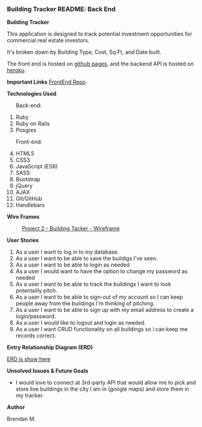 <h3>Building Tracker README: Back End</h3>


**Building Tracker**

This application is designed to track potential investment opportunities for commercial real estate investors.

It's broken down by Building Type, Cost, Sq Ft, and Date built.

The front end is hosted on [github pages](https://bhmdev.github.io/Building-Tracker-FE/), and the backend API is hosted on [heroku](https://building-tracker-api.herokuapp.com/).

**Important Links**
[FrontEnd Repo](https://github.com/bhmdev/Building-Tracker-FE/blob/master/README.md)

**Technologies Used**
<ol>

Back-end:
<li>Ruby</li>
<li>Ruby on Rails</li>
<li>Posgres</li>

Front-end:
<li>HTML5</li>
<li>CSS3</li>
<li>JavaScript (ES6)</li>
<li>SASS</li>
<li>Bootstrap</li>
<li>jQuery</li>
<li>AJAX</li>
<li>Git/GitHub</li>
<li>Handlebars</li>
</ol>

**Wire Frames**

<blockquote class="imgur-embed-pub" lang="en" data-id="a/X0bEtGq"><a href="//imgur.com/a/X0bEtGq">Project 2 - Building Tacker - Wireframe</a></blockquote>

**User Stories**

1. As a user I want to log in to my database.
2. As a user I want to be able to save the buildigs I've seen.
3. As a user I want to be able to login as needed
4. As a user I would want to have the option to change my password as needed
5. As a user I want to be able to track the buildings I want to look potentailly pitch.
6. As a user I want to be able to sign-out of my account so I can keep people away from the buildings I'm thinking of pitching.
7. As a user I want to be able to sign up with my email address to create a login/password.
8. As a user I would like to logout and login as needed.
9. As a user I want CRUD functionality on all buildings so i can keep me records correct.

**Entry Relationship Diagram (ERD)**

[ERD is show here](https://imgur.com/a/pk47Tgi)


**Unsolved Issues & Future Goals**

- I would love to connect at 3rd-party API that would allow me to pick and store live buildings in the city I am in (google maps) and store them in my tracker.

**Author**

Brendan M.
